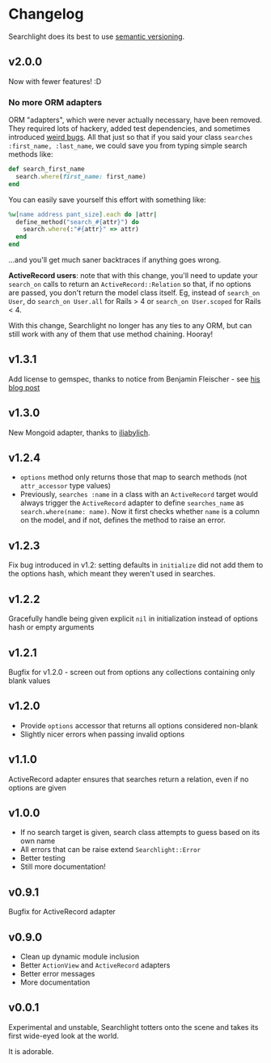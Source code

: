# Changelog

Searchlight does its best to use [semantic versioning](http://semver.org).

## v2.0.0

Now with fewer features! :D

### No more ORM adapters

ORM "adapters", which were never actually necessary, have been removed. They required lots of hackery, added test dependencies, and sometimes introduced [weird bugs](https://github.com/nathanl/searchlight/pull/15). All that just so that if you said your class `searches :first_name, :last_name`, we could save you from typing simple search methods like:

```ruby
def search_first_name
  search.where(first_name: first_name)
end
```

You can easily save yourself this effort with something like:

```ruby
%w[name address pant_size].each do |attr|
  define_method("search_#{attr}") do
    search.where(:"#{attr}" => attr)
  end
end
```

...and you'll get much saner backtraces if anything goes wrong.

**ActiveRecord users**: note that with this change, you'll need to update your `search_on` calls to return an `ActiveRecord::Relation` so that, if no options are passed, you don't return the model class itself. Eg, instead of `search_on User`, do `search_on User.all` for Rails > 4 or `search_on User.scoped` for Rails < 4.

With this change, Searchlight no longer has any ties to any ORM, but can still work with any of them that use method chaining. Hooray!

## v1.3.1

Add license to gemspec, thanks to notice from Benjamin Fleischer - see [his blog post](http://www.benjaminfleischer.com/2013/07/12/make-the-world-a-better-place-put-a-license-in-your-gemspec/)

## v1.3.0

New Mongoid adapter, thanks to [iliabylich](https://github.com/iliabylich).

## v1.2.4

- `options` method only returns those that map to search methods (not `attr_accessor` type values)
- Previously, `searches :name` in a class with an `ActiveRecord` target would always trigger the `ActiveRecord` adapter to define `searches_name` as `search.where(name: name)`. Now it first checks whether `name` is a column on the model, and if not, defines the method to raise an error.

## v1.2.3

Fix bug introduced in v1.2: setting defaults in `initialize` did not add them to the options hash, which meant they weren't used in searches.

## v1.2.2

Gracefully handle being given explicit `nil` in initialization instead of options hash or empty arguments

## v1.2.1

Bugfix for v1.2.0 - screen out from options any collections containing only blank values

## v1.2.0

- Provide `options` accessor that returns all options considered non-blank
- Slightly nicer errors when passing invalid options

## v1.1.0

ActiveRecord adapter ensures that searches return a relation, even if no options are given

## v1.0.0

- If no search target is given, search class attempts to guess based on its own name
- All errors that can be raise extend `Searchlight::Error`
- Better testing
- Still more documentation!

## v0.9.1

Bugfix for ActiveRecord adapter

## v0.9.0

- Clean up dynamic module inclusion
- Better `ActionView` and `ActiveRecord` adapters
- Better error messages
- More documentation

## v0.0.1

Experimental and unstable, Searchlight totters onto the scene and takes its first wide-eyed look at the world.

It is adorable.
